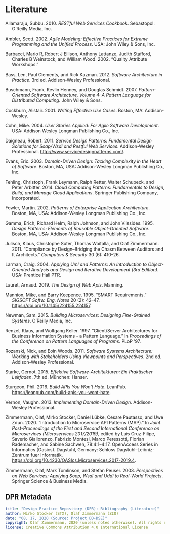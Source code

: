 # Literature

<!--

How to update this file:

1. Remove the HTML code below this comment (up to metadata section) and replace it with an empty table 

|Key|Literature|
|:--|:---------|

2. Run the following command from the repository root:

perl -ne '/@([\w:]+)/ && print "|$1|\@$1|\n";' **/*.md | sort | uniq  

3. Copy the output below the table (and remove refs like @docsoc),

4. Run the following command
 
pandoc -s --metadata link-citations=true --bibliography DPR-ReferencesMaster.bib --filter pandoc-citeproc background-information/literature.md

5. Copy the generated bibliography (start from "<div id="refs" class="references hanging-indent" role="doc-bibliography">"), and replace the markdown table below this comment with the copied HTML.

 -->

<div id="refs" class="references hanging-indent" role="doc-bibliography">
<div id="ref-Allamaraju:2010">
<p>Allamaraju, Subbu. 2010. <em>RESTful Web Services Cookbook</em>. Sebastopol: O’Reilly Media, Inc.</p>
</div>
<div id="ref-Ambler:2002">
<p>Ambler, Scott. 2002. <em>Agile Modeling: Effective Practices for Extreme Programming and the Unified Process</em>. USA: John Wiley &amp; Sons, Inc.</p>
</div>
<div id="ref-Barbacci:2002">
<p>Barbacci, Mario R, Robert J Ellison, Anthony Lattanze, Judith Stafford, Charles B Weinstock, and William Wood. 2002. “Quality Attribute Workshops.”</p>
</div>
<div id="ref-Bass:2012">
<p>Bass, Len, Paul Clements, and Rick Kazman. 2012. <em>Software Architecture in Practice</em>. 3rd ed. Addison-Wesley Professional.</p>
</div>
<div id="ref-Buschmann:2007">
<p>Buschmann, Frank, Kevlin Henney, and Douglas Schmidt. 2007. <em>Pattern-Oriented Software Architecture, Volume 4: A Pattern Language for Distributed Computing</em>. John Wiley &amp; Sons.</p>
</div>
<div id="ref-Cockburn:2001">
<p>Cockburn, Alistair. 2001. <em>Writing Effective Use Cases</em>. Boston, MA: Addison-Wesley.</p>
</div>
<div id="ref-Cohn:2004">
<p>Cohn, Mike. 2004. <em>User Stories Applied: For Agile Software Development</em>. USA: Addison Wesley Longman Publishing Co., Inc.</p>
</div>
<div id="ref-Daigneau:2011">
<p>Daigneau, Robert. 2011. <em>Service Design Patterns: Fundamental Design Solutions for Soap/Wsdl and Restful Web Services</em>. Addison-Wesley Professional. <a href="http://www.servicedesignpatterns.com/">http://www.servicedesignpatterns.com/</a>.</p>
</div>
<div id="ref-Evans:2003">
<p>Evans, Eric. 2003. <em>Domain-Driven Design: Tacking Complexity in the Heart of Software</em>. Boston, MA, USA: Addison-Wesley Longman Publishing Co., Inc.</p>
</div>
<div id="ref-Fehling:2014">
<p>Fehling, Christoph, Frank Leymann, Ralph Retter, Walter Schupeck, and Peter Arbitter. 2014. <em>Cloud Computing Patterns: Fundamentals to Design, Build, and Manage Cloud Applications</em>. Springer Publishing Company, Incorporated.</p>
</div>
<div id="ref-Fowler:2002">
<p>Fowler, Martin. 2002. <em>Patterns of Enterprise Application Architecture</em>. Boston, MA, USA: Addison-Wesley Longman Publishing Co., Inc.</p>
</div>
<div id="ref-Gamma:1995">
<p>Gamma, Erich, Richard Helm, Ralph Johnson, and John Vlissides. 1995. <em>Design Patterns: Elements of Reusable Object-Oriented Software</em>. Boston, MA, USA: Addison-Wesley Longman Publishing Co., Inc.</p>
</div>
<div id="ref-Julisch:2011">
<p>Julisch, Klaus, Christophe Suter, Thomas Woitalla, and Olaf Zimmermann. 2011. “Compliance by Design–Bridging the Chasm Between Auditors and It Architects.” <em>Computers &amp; Security</em> 30 (6): 410–26.</p>
</div>
<div id="ref-Larman:2004">
<p>Larman, Craig. 2004. <em>Applying Uml and Patterns: An Introduction to Object-Oriented Analysis and Design and Iterative Development (3rd Edition)</em>. USA: Prentice Hall PTR.</p>
</div>
<div id="ref-Lauret:2019">
<p>Lauret, Arnaud. 2019. <em>The Design of Web Apis</em>. Manning.</p>
</div>
<div id="ref-MannionKeepence:1995">
<p>Mannion, Mike, and Barry Keepence. 1995. “SMART Requirements.” <em>SIGSOFT Softw. Eng. Notes</em> 20 (2): 42–47. <a href="https://doi.org/10.1145/224155.224157">https://doi.org/10.1145/224155.224157</a>.</p>
</div>
<div id="ref-Newman:2015">
<p>Newman, Sam. 2015. <em>Building Microservices: Designing Fine-Grained Systems</em>. O’Reilly Media, Inc.</p>
</div>
<div id="ref-RenzelKeller:1997">
<p>Renzel, Klaus, and Wolfgang Keller. 1997. “Client/Server Architectures for Business Information Systems - a Pattern Language.” In <em>Proceedings of the Conference on Pattern Languages of Programs</em>. PLoP ’97.</p>
</div>
<div id="ref-RozanskiWoods:2005">
<p>Rozanski, Nick, and Eoin Woods. 2011. <em>Software Systems Architecture: Working with Stakeholders Using Viewpoints and Perspectives</em>. 2nd ed. Addison-Wesley Professional.</p>
</div>
<div id="ref-Starke:2015">
<p>Starke, Gernot. 2015. <em>Effektive Software-Architekturen: Ein Praktischer Leitfaden</em>. 7th ed. München: Hanser.</p>
</div>
<div id="ref-Sturgeon:2016">
<p>Sturgeon, Phil. 2016. <em>Build APIs You Won’t Hate</em>. LeanPub. <a href="https://leanpub.com/build-apis-you-wont-hate">https://leanpub.com/build-apis-you-wont-hate</a>.</p>
</div>
<div id="ref-Vernon:2013">
<p>Vernon, Vaughn. 2013. <em>Implementing Domain-Driven Design</em>. Addison-Wesley Professional.</p>
</div>
<div id="ref-Zimmermann:2020">
<p>Zimmermann, Olaf, Mirko Stocker, Daniel Lübke, Cesare Pautasso, and Uwe Zdun. 2020. “Introduction to Microservice API Patterns (MAP).” In <em>Joint Post-Proceedings of the First and Second International Conference on Microservices (Microservices 2017/2019)</em>, edited by Luı́s Cruz-Filipe, Saverio Giallorenzo, Fabrizio Montesi, Marco Peressotti, Florian Rademacher, and Sabine Sachweh, 78:4:1–4:17. OpenAccess Series in Informatics (Oasics). Dagstuhl, Germany: Schloss Dagstuhl–Leibniz-Zentrum fuer Informatik. <a href="https://doi.org/10.4230/OASIcs.Microservices.2017-2019.4">https://doi.org/10.4230/OASIcs.Microservices.2017-2019.4</a>.</p>
</div>
<div id="ref-Zimmermann:2003">
<p>Zimmermann, Olaf, Mark Tomlinson, and Stefan Peuser. 2003. <em>Perspectives on Web Services: Applying Soap, Wsdl and Uddi to Real-World Projects</em>. Springer Science &amp; Business Media.</p>
</div>
</div>


<!-- keep/update the metadata below when updating the page: -->

## DPR Metadata

```yaml
title: "Design Practice Repository (DPR): Bibliography (Literature)"
author: Mirko Stocker (STX), Olaf Zimmermann (ZIO)
date: "08, 17, 2020 (Source: Project DD-DSE)"
copyright: Olaf Zimmermann, 2020 (unless noted otherwise). All rights reserved.
license: Creative Commons Attribution 4.0 International License
```
